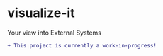 # visualize-it
Your view into External Systems

```diff
+ This project is currently a work-in-progress!
```
